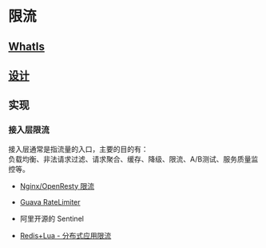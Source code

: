 # 限流  

## [WhatIs](WhatIs.md)

## [设计](design/README.md)

## 实现  

### 接入层限流

接入层通常是指流量的入口，主要的目的有：  
负载均衡、非法请求过滤、请求聚合、缓存、降级、限流、A/B测试、服务质量监控等。  

* [Nginx/OpenResty 限流](Nginx-Throttling.md)

* [Guava RateLimiter](https://github.com/SunnnyChan/sc.drill-code/blob/master/java/java-lib/Guava/RateLimiter.md)  

* 阿里开源的 Sentinel

* [Redis+Lua - 分布式应用限流](https://www.toutiao.com/i6684055284526088717/)
